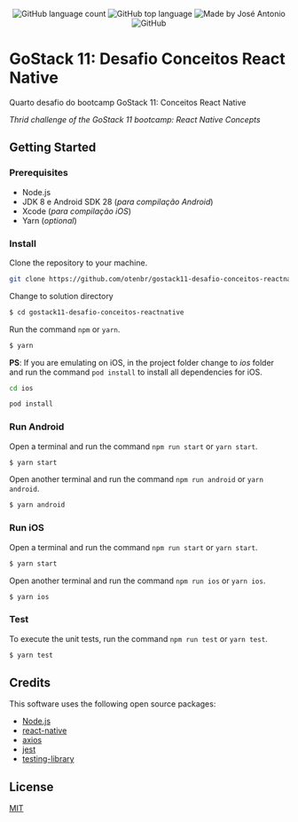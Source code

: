 <p align="center">
  <img alt="GitHub language count" src="https://img.shields.io/github/languages/count/otenbr/gostack11-desafio-conceitos-reactnative?color=%2304D361">

  <img alt="GitHub top language" src="https://img.shields.io/github/languages/top/otenbr/gostack11-desafio-conceitos-reactnative?color=%2304D361">

  <img alt="Made by José Antonio" src="https://img.shields.io/badge/made%20by-José%20Antonio-%2304D361">

  <img alt="GitHub" src="https://img.shields.io/github/license/otenbr/gostack11-desafio-conceitos-reactnative?color=%2304D361">

</p>

# GoStack 11: Desafio Conceitos React Native

Quarto desafio do bootcamp GoStack 11: Conceitos React Native

_Thrid challenge of the GoStack 11 bootcamp: React Native Concepts_

## Getting Started

### Prerequisites

- Node.js
- JDK 8 e Android SDK 28 (_para compilação Android_)
- Xcode (_para compilação iOS_)
- Yarn (_optional_)

### Install

Clone the repository to your machine.

```sh
git clone https://github.com/otenbr/gostack11-desafio-conceitos-reactnative.git
```

Change to solution directory

```sh
$ cd gostack11-desafio-conceitos-reactnative
```

Run the command `npm` or `yarn`.

```sh
$ yarn
```

**PS**: If you are emulating on iOS, in the project folder change to _ios_ folder and run the command `pod install` to install all dependencies for iOS.

```sh
cd ios

pod install
```

### Run Android

Open a terminal and run the command `npm run start` or `yarn start`.

```sh
$ yarn start
```

Open another terminal and run the command `npm run android` or `yarn android`.

```sh
$ yarn android
```

### Run iOS

Open a terminal and run the command `npm run start` or `yarn start`.

```sh
$ yarn start
```

Open another terminal and run the command `npm run ios` or `yarn ios`.

```sh
$ yarn ios
```

### Test

To execute the unit tests, run the command `npm run test` or `yarn test`.

```sh
$ yarn test
```

## Credits

This software uses the following open source packages:

- [Node.js](https://nodejs.org/)
- [react-native](https://reactnative.dev/)
- [axios](https://github.com/axios/axios)
- [jest](https://jestjs.io/)
- [testing-library](https://github.com/testing-library)

## License

[MIT](LICENSE.md)
